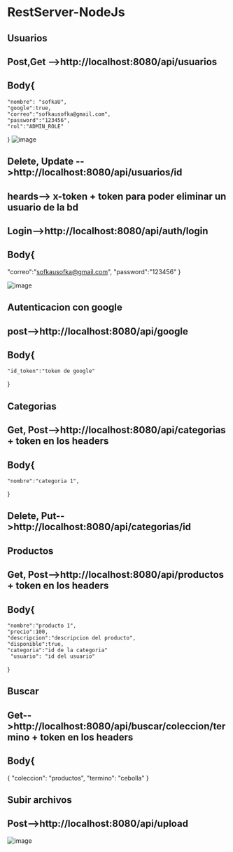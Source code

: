 # RestServer-NodeJs

## Usuarios
## Post,Get -->http://localhost:8080/api/usuarios
## Body{
    "nombre": "sofkaU",
    "google":true,
    "correo":"sofkausofka@gmail.com",
    "password":"123456",
    "rol":"ADMIN_ROLE"

}
![image](https://user-images.githubusercontent.com/96325513/207944108-5b87bfde-a918-4289-a513-d14a2e69e456.png)


## Delete, Update -->http://localhost:8080/api/usuarios/id 
## heards--> x-token + token para poder eliminar un usuario de la bd

 ## Login-->http://localhost:8080/api/auth/login
## Body{
 "correo":"sofkausofka@gmail.com",
 "password":"123456"
}

![image](https://user-images.githubusercontent.com/96325513/207943946-200d3552-fdad-4df5-a9ee-127c12297f89.png)



## Autenticacion con google  
## post-->http://localhost:8080/api/google
## Body{
    "id_token":"token de google"
}

## Categorias
## Get, Post-->http://localhost:8080/api/categorias + token en los headers
## Body{
    "nombre":"categoria 1",
}

## Delete, Put-->http://localhost:8080/api/categorias/id


## Productos

## Get, Post-->http://localhost:8080/api/productos + token en los headers
## Body{
    "nombre":"producto 1",
    "precio":100,
    "descripcion":"descripcion del producto",
    "disponible":true,
    "categoria":"id de la categoria"
     "usuario": "id del usuario"
}


## Buscar

## Get-->http://localhost:8080/api/buscar/coleccion/termino + token en los headers
 
## Body{
   {
    "coleccion": "productos",
    "termino": "cebolla"
}


## Subir archivos

## Post-->http://localhost:8080/api/upload 

![image](https://user-images.githubusercontent.com/96325513/207941281-fbe5fbf5-e700-4f8c-8942-f16d5672c151.png)
